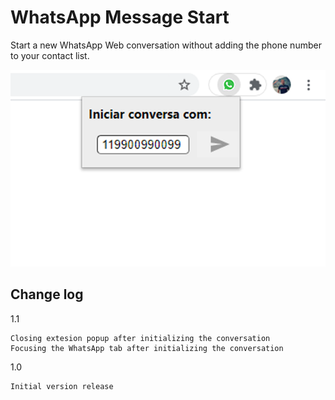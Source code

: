 # WhatsApp Message Start

Start a new WhatsApp Web conversation without adding the phone number to your contact list.

![ScreenShot](screenshots/ui.png)

## Change log

1.1
```
Closing extesion popup after initializing the conversation
Focusing the WhatsApp tab after initializing the conversation
```

1.0
```
Initial version release
```
